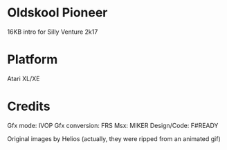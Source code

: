 # Oldskool Pioneer
16KB intro for Silly Venture 2k17

# Platform
Atari XL/XE

# Credits
Gfx mode: IVOP
Gfx conversion: FRS
Msx: MIKER
Design/Code: F#READY

Original images by Helios
(actually, they were ripped from an animated gif)
